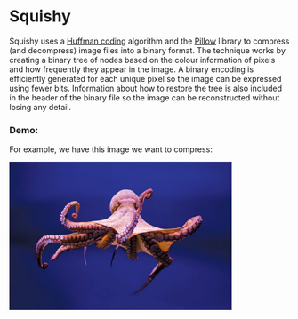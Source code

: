 # Squishy
Squishy uses a [Huffman coding](https://en.wikipedia.org/wiki/Huffman_coding) algorithm and the [Pillow](https://pillow.readthedocs.io/en/stable/) library to compress (and decompress) image files into a binary format. The technique works by creating a binary tree of nodes based on the colour information of pixels and how frequently they appear in the image. A binary encoding is efficiently generated for each unique pixel so the image can be expressed using fewer bits. Information about how to restore the tree is also included in the header of the binary file so the image can be reconstructed without losing any detail.

### Demo:
For example, we have this image we want to compress:

<img src="https://github.com/tsaruggan/squishy/blob/main/demo/octopus.jpg" alt="octopus" width="400px">
